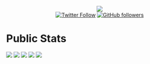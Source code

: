 <p align="center">
    <a href="https://superkickoff.app" target="_blank"><img src="https://i.ibb.co/1Gr1CJX/logo.png"></a>
    <br>
    <a href="https://twitter.com/Iscalej" target="_blank"><img alt="Twitter Follow" src="https://img.shields.io/twitter/follow/iscalej?label=Iscalej"></a>
    <a href="https://github.com/Iscalej" target="_blank"><img alt="GitHub followers" src="https://img.shields.io/github/followers/Iscalej?label=Iscalej&style=social"></a>

# Public Stats
![](https://github-profile-summary-cards.vercel.app/api/cards/profile-details?username=iscalej&theme=github)
![](https://github-profile-summary-cards.vercel.app/api/cards/repos-per-language?username=iscalej&theme=github)
![](https://github-profile-summary-cards.vercel.app/api/cards/most-commit-language?username=iscalej&theme=github)
![](https://github-profile-summary-cards.vercel.app/api/cards/stats?username=iscalej&theme=github)
![](https://github-profile-summary-cards.vercel.app/api/cards/productive-time?username=iscalej&theme=github)
    
</p>
